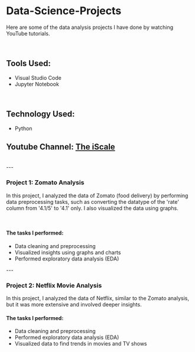 # Data-Science-Projects

Here are some of the data analysis projects I have done by watching YouTube tutorials.

<br>

## Tools Used:
- Visual Studio Code
- Jupyter Notebook

<br>

## Technology Used:
- Python

## Youtube Channel: [The iScale](https://www.youtube.com/@theiScale)

<br>
---

### Project 1: Zomato Analysis
In this project, I analyzed the data of Zomato (food delivery) by performing data preprocessing tasks, such as converting the datatype of the 'rate' column from '4.1/5' to '4.1' only. I also visualized the data using graphs.

<br>

#### The tasks I performed:
- Data cleaning and preprocessing
- Visualized insights using graphs and charts
- Performed exploratory data analysis (EDA)

---<br>

### Project 2: Netflix Movie Analysis
In this project, I analyzed the data of Netflix, similar to the Zomato analysis, but it was more extensive and involved deeper insights.

#### The tasks I performed:
- Data cleaning and preprocessing
- Performed exploratory data analysis (EDA)
- Visualized data to find trends in movies and TV shows

